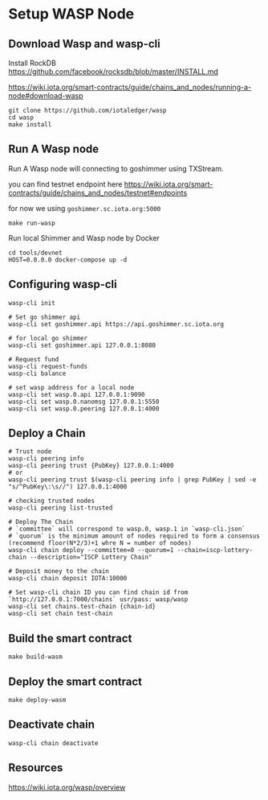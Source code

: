 # Setup WASP Node

## Download Wasp and wasp-cli

Install RockDB <https://github.com/facebook/rocksdb/blob/master/INSTALL.md>

<https://wiki.iota.org/smart-contracts/guide/chains_and_nodes/running-a-node#download-wasp>

```SHELL
git clone https://github.com/iotaledger/wasp
cd wasp
make install
```

## Run A Wasp node

Run A Wasp node will connecting to goshimmer using TXStream.

you can find testnet endpoint here <https://wiki.iota.org/smart-contracts/guide/chains_and_nodes/testnet#endpoints>

for now we using `goshimmer.sc.iota.org:5000`

```shell
make run-wasp
```

Run local Shimmer and Wasp node by Docker

```shell
cd tools/devnet
HOST=0.0.0.0 docker-compose up -d
```

## Configuring wasp-cli

```shell
wasp-cli init

# Set go shimmer api
wasp-cli set goshimmer.api https://api.goshimmer.sc.iota.org

# for local go shimmer
wasp-cli set goshimmer.api 127.0.0.1:8080

# Request fund
wasp-cli request-funds
wasp-cli balance

# set wasp address for a local node
wasp-cli set wasp.0.api 127.0.0.1:9090
wasp-cli set wasp.0.nanomsg 127.0.0.1:5550
wasp-cli set wasp.0.peering 127.0.0.1:4000
```

## Deploy a Chain

```Shell
# Trust node
wasp-cli peering info
wasp-cli peering trust {PubKey} 127.0.0.1:4000
# or
wasp-cli peering trust $(wasp-cli peering info | grep PubKey | sed -e "s/^PubKey\:\s//") 127.0.0.1:4000

# checking trusted nodes
wasp-cli peering list-trusted

# Deploy The Chain
# `committee` will correspond to wasp.0, wasp.1 in `wasp-cli.json`
# `quorum` is the minimum amount of nodes required to form a consensus (recommend floor(N*2/3)+1 whre N = number of nodes)
wasp-cli chain deploy --committee=0 --quorum=1 --chain=iscp-lottery-chain --description="ISCP Lottery Chain"

# Deposit money to the chain
wasp-cli chain deposit IOTA:10000

# Set wasp-cli chain ID you can find chain id from `http://127.0.0.1:7000/chains` usr/pass: wasp/wasp
wasp-cli set chains.test-chain {chain-id}
wasp-cli set chain test-chain
```

## Build the smart contract

```shell
make build-wasm
```

## Deploy the smart contract

```Shell
make deploy-wasm
```

## Deactivate chain

```SHELL
wasp-cli chain deactivate
```

## Resources

<https://wiki.iota.org/wasp/overview>
